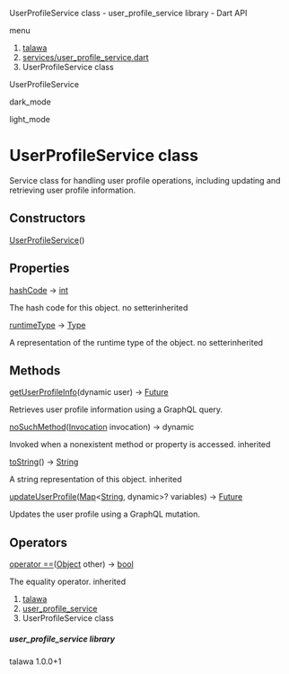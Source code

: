 




UserProfileService class - user\_profile\_service library - Dart API







menu

1. [talawa](../index.html)
2. [services/user\_profile\_service.dart](../file-___home_harshil_Desktop_open-source_palisadoes_talawa_lib_services_user_profile_service/)
3. UserProfileService class

UserProfileService


dark\_mode

light\_mode




# UserProfileService class


Service class for handling user profile operations, including updating and retrieving user profile information.


## Constructors

[UserProfileService](../file-___home_harshil_Desktop_open-source_palisadoes_talawa_lib_services_user_profile_service/UserProfileService/UserProfileService.html)()




## Properties

[hashCode](https://api.flutter.dev/flutter/dart-core/Object/hashCode.html)
→ [int](https://api.flutter.dev/flutter/dart-core/int-class.html)

The hash code for this object.
no setterinherited

[runtimeType](https://api.flutter.dev/flutter/dart-core/Object/runtimeType.html)
→ [Type](https://api.flutter.dev/flutter/dart-core/Type-class.html)

A representation of the runtime type of the object.
no setterinherited



## Methods

[getUserProfileInfo](../file-___home_harshil_Desktop_open-source_palisadoes_talawa_lib_services_user_profile_service/UserProfileService/getUserProfileInfo.html)(dynamic user)
→ [Future](https://api.flutter.dev/flutter/dart-core/Future-class.html)


Retrieves user profile information using a GraphQL query.

[noSuchMethod](https://api.flutter.dev/flutter/dart-core/Object/noSuchMethod.html)([Invocation](https://api.flutter.dev/flutter/dart-core/Invocation-class.html) invocation)
→ dynamic


Invoked when a nonexistent method or property is accessed.
inherited

[toString](https://api.flutter.dev/flutter/dart-core/Object/toString.html)()
→ [String](https://api.flutter.dev/flutter/dart-core/String-class.html)


A string representation of this object.
inherited

[updateUserProfile](../file-___home_harshil_Desktop_open-source_palisadoes_talawa_lib_services_user_profile_service/UserProfileService/updateUserProfile.html)([Map](https://api.flutter.dev/flutter/dart-core/Map-class.html)<[String](https://api.flutter.dev/flutter/dart-core/String-class.html), dynamic>? variables)
→ [Future](https://api.flutter.dev/flutter/dart-core/Future-class.html)


Updates the user profile using a GraphQL mutation.



## Operators

[operator ==](https://api.flutter.dev/flutter/dart-core/Object/operator_equals.html)([Object](https://api.flutter.dev/flutter/dart-core/Object-class.html) other)
→ [bool](https://api.flutter.dev/flutter/dart-core/bool-class.html)


The equality operator.
inherited



 


1. [talawa](../index.html)
2. [user\_profile\_service](../file-___home_harshil_Desktop_open-source_palisadoes_talawa_lib_services_user_profile_service/)
3. UserProfileService class

##### user\_profile\_service library





talawa
1.0.0+1






